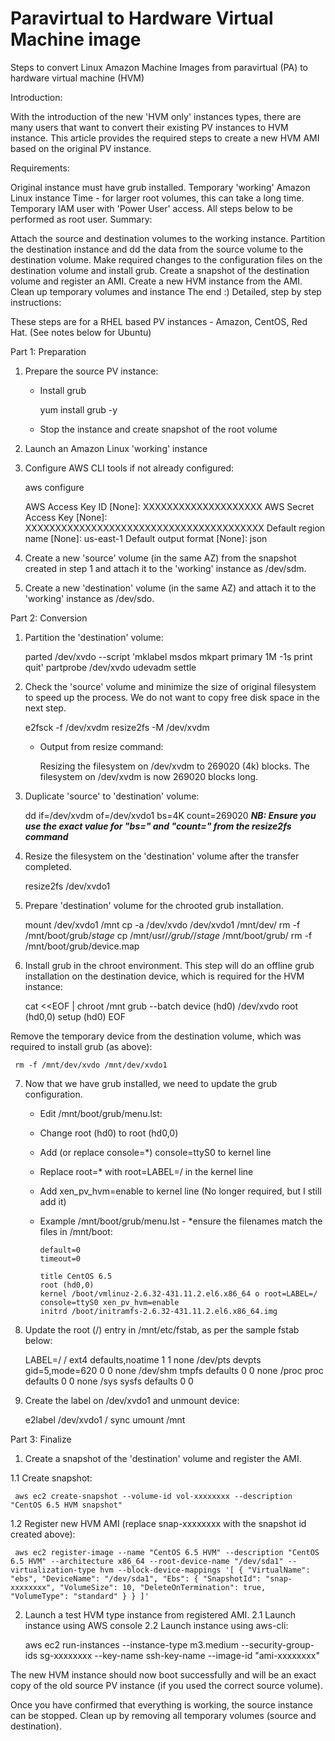 # Paravirtual to Hardware Virtual Machine image
Steps to convert Linux Amazon Machine Images from paravirtual (PA) to hardware virtual machine (HVM)

Introduction:

With the introduction of the new 'HVM only' instances types, there are many users that want to convert their existing PV instances to HVM instance. This article provides the required steps to create a new HVM AMI based on the original PV instance.

Requirements:

Original instance must have grub installed.
Temporary 'working' Amazon Linux instance
Time - for larger root volumes, this can take a long time.
Temporary IAM user with 'Power User' access.
All steps below to be performed as root user.
Summary:

Attach the source and destination volumes to the working instance.
Partition the destination instance and dd the data from the source volume to the destination volume.
Make required changes to the configuration files on the destination volume and install grub.
Create a snapshot of the destination volume and register an AMI.
Create a new HVM instance from the AMI.
Clean up temporary volumes and instance
The end :)
Detailed, step by step instructions:

These steps are for a RHEL based PV instances - Amazon, CentOS, Red Hat. (See notes below for Ubuntu)

Part 1: Preparation

1.  Prepare the source PV instance:
     - Install grub
     
          yum install grub -y
     
     - Stop the instance and create snapshot of the root volume

2. Launch an Amazon Linux 'working' instance

3. Configure AWS CLI tools if not already configured:
   
     aws configure
     
     AWS Access Key ID [None]: XXXXXXXXXXXXXXXXXXXX
     AWS Secret Access Key [None]: XXXXXXXXXXXXXXXXXXXXXXXXXXXXXXXXXXXXXXXX
     Default region name [None]: us-east-1
     Default output format [None]: json

4. Create a new 'source' volume (in the same AZ) from the snapshot created in step 1 and attach it to the 'working' instance as /dev/sdm.

5. Create a new 'destination' volume (in the same AZ) and attach it to the 'working' instance as /dev/sdo.

Part 2: Conversion

1. Partition the 'destination' volume:

     parted /dev/xvdo --script 'mklabel msdos mkpart primary 1M -1s print quit'
     partprobe /dev/xvdo
     udevadm settle

2. Check the 'source' volume and minimize the size of original filesystem to speed up the process. We do not want to copy free disk space in the next step.
   
     e2fsck -f /dev/xvdm
     resize2fs -M /dev/xvdm
     
     - Output from resize command:
     
          Resizing the filesystem on /dev/xvdm to 269020 (4k) blocks.
          The filesystem on /dev/xvdm is now 269020 blocks long.

3. Duplicate 'source' to 'destination' volume:

     dd if=/dev/xvdm of=/dev/xvdo1 bs=4K count=269020
     ***NB: Ensure you use the exact value for "bs=" and "count=" from the resize2fs command***

4. Resize the filesystem on the 'destination' volume after the transfer completed.

     resize2fs /dev/xvdo1

5. Prepare 'destination' volume for the chrooted grub installation.

     mount /dev/xvdo1 /mnt
     cp -a /dev/xvdo /dev/xvdo1 /mnt/dev/
     rm -f /mnt/boot/grub/*stage*
     cp /mnt/usr/*/grub/*/*stage* /mnt/boot/grub/
     rm -f /mnt/boot/grub/device.map

6. Install grub in the chroot environment. This step will do an offline grub installation on the destination device, which is required for the HVM instance:

     cat <<EOF | chroot /mnt grub --batch
     device (hd0) /dev/xvdo
     root (hd0,0)
     setup (hd0)
     EOF

Remove the temporary device from the destination volume, which was required to install grub (as above):

     rm -f /mnt/dev/xvdo /mnt/dev/xvdo1

7. Now that we have grub installed, we need to update the grub configuration.
    - Edit /mnt/boot/grub/menu.lst:
    - Change root (hd0) to root (hd0,0)
    - Add (or replace console=*) console=ttyS0 to kernel line
    - Replace root=* with root=LABEL=/ in the kernel line
    - Add xen_pv_hvm=enable to kernel line (No longer required, but I still add it)
    - Example /mnt/boot/grub/menu.lst - *ensure the filenames match the files in /mnt/boot:
    
          default=0
          timeout=0

          title CentOS 6.5
          root (hd0,0)
          kernel /boot/vmlinuz-2.6.32-431.11.2.el6.x86_64 o root=LABEL=/ console=ttyS0 xen_pv_hvm=enable
          initrd /boot/initramfs-2.6.32-431.11.2.el6.x86_64.img

8. Update the root (/) entry in /mnt/etc/fstab, as per the sample fstab below:

     LABEL=/       /            ext4    defaults,noatime 1 1
     none          /dev/pts     devpts  gid=5,mode=620   0 0
     none          /dev/shm     tmpfs   defaults         0 0
     none          /proc        proc    defaults         0 0
     none          /sys         sysfs   defaults         0 0


9. Create the label on /dev/xvdo1 and unmount device:

     e2label /dev/xvdo1 /
     sync
     umount /mnt

Part 3: Finalize

1. Create a snapshot of the 'destination' volume and register the AMI.

1.1 Create snapshot:

     aws ec2 create-snapshot --volume-id vol-xxxxxxxx --description "CentOS 6.5 HVM snapshot"

1.2 Register new HVM AMI (replace snap-xxxxxxxx with the snapshot id created above):

     aws ec2 register-image --name "CentOS 6.5 HVM" --description "CentOS 6.5 HVM" --architecture x86_64 --root-device-name "/dev/sda1" --virtualization-type hvm --block-device-mappings '[ { "VirtualName": "ebs", "DeviceName": "/dev/sda1", "Ebs": { "SnapshotId": "snap-xxxxxxxx", "VolumeSize": 10, "DeleteOnTermination": true, "VolumeType": "standard" } } ]'

2. Launch a test HVM type instance from registered AMI.
2.1 Launch instance using AWS console
2.2 Launch instance using aws-cli:

     aws ec2 run-instances --instance-type m3.medium --security-group-ids sg-xxxxxxxx --key-name ssh-key-name --image-id "ami-xxxxxxxx"

The new HVM instance should now boot successfully and will be an exact copy of the old source PV instance (if you used the correct source volume).

Once you have confirmed that everything is working, the source instance can be stopped.
Clean up by removing all temporary volumes (source and destination).
